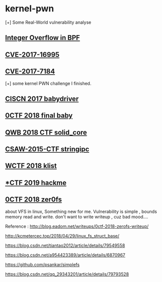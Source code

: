 # kernel-pwn
[+] Some Real-World vulnerability analyse
## [Integer Overflow in BPF](http://p4nda.top/2019/01/02/kernel-bpf-overflow/)
## [CVE-2017-16995](http://p4nda.top/2019/01/18/CVE-2017-16995/)
## [CVE-2017-7184](http://p4nda.top/2019/02/16/CVE-2017-7184/)
[+] some kernel PWN challenge I finished.
## [CISCN 2017 babydriver](http://p4nda.top/2018/10/11/ciscn-2017-babydriver/)
## [0CTF 2018 final baby](http://p4nda.top/2018/07/20/0ctf-baby/)
## [QWB 2018 CTF solid_core](http://leanote.com/blog/post/5ab78270ab64413755000dcf)
## [CSAW-2015-CTF stringipc](http://p4nda.top/2018/11/07/stringipc/)
## [WCTF 2018 klist](http://p4nda.top/2018/11/27/wctf-2018-klist/)
## [*CTF 2019 hackme](http://p4nda.top/2019/05/01/starctf-2019-hackme/)
## [0CTF 2018 zer0fs](http://blog.eadom.net/writeups/0ctf-2018-zerofs-writeup/)
about VFS in linux, Something new for me.
Vulnerability is simple , bounds memory read and write.
don't want to write writeup , cuz bad mood....

Reference : 
http://blog.eadom.net/writeups/0ctf-2018-zerofs-writeup/

http://kcmetercec.top/2018/04/29/linux_fs_struct_base/

https://blog.csdn.net/tiantao2012/article/details/79549558

https://blog.csdn.net/a954423389/article/details/6870967

https://github.com/psankar/simplefs

https://blog.csdn.net/qq_29343201/article/details/79793528



